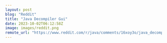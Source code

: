 ```yaml
---
layout: post
blog: "Reddit"
title: "Java Decompiler Gui"
date: 2023-10-02T06:12:58Z
image: images/reddit.png
remote_url: "https://www.reddit.com/r/java/comments/16xoy3o/java_decompiler_gui/"
---
```

